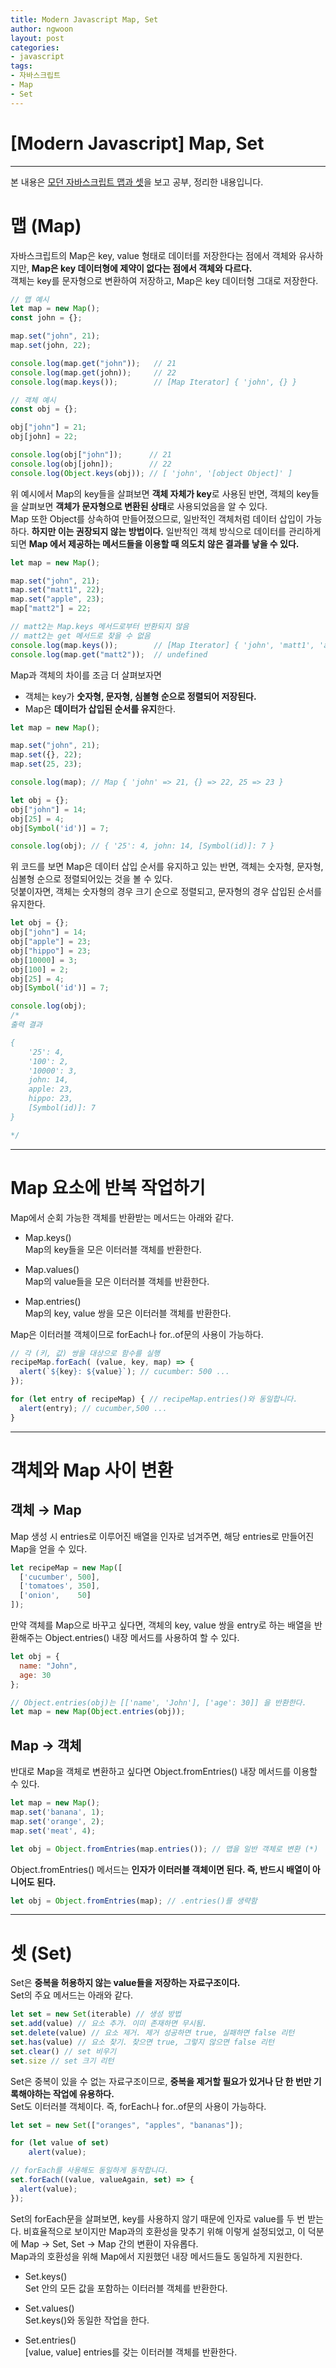 ```yaml
---
title: Modern Javascript Map, Set
author: ngwoon
layout: post
categories:
- javascript
tags:
- 자바스크립트
- Map
- Set
---
```


# [Modern Javascript] Map, Set
- - -

본 내용은 [모던 자바스크립트 맵과 셋](https://ko.javascript.info/map-set)을 보고 공부, 정리한 내용입니다.<br/>

# 맵 (Map)

자바스크립트의 Map은 key, value 형태로 데이터를 저장한다는 점에서 객체와 유사하지만, **Map은 key 데이터형에 제약이 없다는 점에서 객체와 다르다.**<br/>
객체는 key를 문자형으로 변환하여 저장하고, Map은 key 데이터형 그대로 저장한다.

```jsx
// 맵 예시
let map = new Map();
const john = {};

map.set("john", 21);
map.set(john, 22);

console.log(map.get("john"));   // 21 
console.log(map.get(john));     // 22
console.log(map.keys());        // [Map Iterator] { 'john', {} }

// 객체 예시
const obj = {};

obj["john"] = 21;
obj[john] = 22;

console.log(obj["john"]);      // 21
console.log(obj[john]);        // 22
console.log(Object.keys(obj)); // [ 'john', '[object Object]' ]
```

위 예시에서 Map의 key들을 살펴보면 **객체 자체가 key**로 사용된 반면, 객체의 key들을 살펴보면 **객체가 문자형으로 변환된 상태**로 사용되었음을 알 수 있다.<br/>
Map 또한 Object를 상속하여 만들어졌으므로, 일반적인 객체처럼 데이터 삽입이 가능하다. **하지만 이는 권장되지 않는 방법이다.** 일반적인 객체 방식으로 데이터를 관리하게 되면 **Map 에서 제공하는 메서드들을 이용할 때 의도치 않은 결과를 낳을 수 있다.**

```jsx
let map = new Map();

map.set("john", 21);
map.set("matt1", 22);
map.set("apple", 23);
map["matt2"] = 22;

// matt2는 Map.keys 메서드로부터 반환되지 않음
// matt2는 get 메서드로 찾을 수 없음
console.log(map.keys());        // [Map Iterator] { 'john', 'matt1', 'apple' }
console.log(map.get("matt2"));  // undefined
```

Map과 객체의 차이를 조금 더 살펴보자면<br/>
- 객체는 key가 **숫자형, 문자형, 심볼형 순으로 정렬되어 저장된다.**
- Map은 **데이터가 삽입된 순서를 유지**한다.

```jsx
let map = new Map();

map.set("john", 21);
map.set({}, 22);
map.set(25, 23);

console.log(map); // Map { 'john' => 21, {} => 22, 25 => 23 }

let obj = {};
obj["john"] = 14;
obj[25] = 4;
obj[Symbol('id')] = 7;

console.log(obj); // { '25': 4, john: 14, [Symbol(id)]: 7 }
```

위 코드를 보면 Map은 데이터 삽입 순서를 유지하고 있는 반면, 객체는 숫자형, 문자형, 심볼형 순으로 정렬되어있는 것을 볼 수 있다.<br/>
덧붙이자면, 객체는 숫자형의 경우 크기 순으로 정렬되고, 문자형의 경우 삽입된 순서를 유지한다.

```jsx
let obj = {};
obj["john"] = 14;
obj["apple"] = 23;
obj["hippo"] = 23;
obj[10000] = 3;
obj[100] = 2;
obj[25] = 4;
obj[Symbol('id')] = 7;

console.log(obj);
/*
출력 결과

{
	'25': 4,
	'100': 2,
	'10000': 3,
	john: 14,
	apple: 23,
	hippo: 23,
	[Symbol(id)]: 7
}

*/
```

---

# Map 요소에 반복 작업하기

Map에서 순회 가능한 객체를 반환받는 메서드는 아래와 같다.

- Map.keys()<br/>
    Map의 key들을 모은 이터러블 객체를 반환한다.

- Map.values()<br/>
    Map의 value들을 모은 이터러블 객체를 반환한다.

- Map.entries()<br/>
    Map의 key, value 쌍을 모은 이터러블 객체를 반환한다.

Map은 이터러블 객체이므로 forEach나 for..of문의 사용이 가능하다.

```jsx
// 각 (키, 값) 쌍을 대상으로 함수를 실행
recipeMap.forEach( (value, key, map) => {
  alert(`${key}: ${value}`); // cucumber: 500 ...
});

for (let entry of recipeMap) { // recipeMap.entries()와 동일합니다.
  alert(entry); // cucumber,500 ...
}
```

---

# 객체와 Map 사이 변환

## 객체 → Map

Map 생성 시 entries로 이루어진 배열을 인자로 넘겨주면, 해당 entries로 만들어진 Map을 얻을 수 있다.

```jsx
let recipeMap = new Map([
  ['cucumber', 500],
  ['tomatoes', 350],
  ['onion',    50]
]);
```

만약 객체를 Map으로 바꾸고 싶다면, 객체의 key, value 쌍을 entry로 하는 배열을 반환해주는 Object.entries() 내장 메서드를 사용하여 할 수 있다.

```jsx
let obj = {
  name: "John",
  age: 30
};

// Object.entries(obj)는 [['name', 'John'], ['age': 30]] 을 반환한다.
let map = new Map(Object.entries(obj));
```

## Map → 객체

반대로 Map을 객체로 변환하고 싶다면 Object.fromEntries() 내장 메서드를 이용할 수 있다.

```jsx
let map = new Map();
map.set('banana', 1);
map.set('orange', 2);
map.set('meat', 4);

let obj = Object.fromEntries(map.entries()); // 맵을 일반 객체로 변환 (*)
```

Object.fromEntries() 메서드는 **인자가 이터러블 객체이면 된다. 즉, 반드시 배열이 아니어도 된다.**

```jsx
let obj = Object.fromEntries(map); // .entries()를 생략함
```

---

# 셋 (Set)

Set은 **중복을 허용하지 않는 value들을 저장하는 자료구조이다.**<br/>
Set의 주요 메서드는 아래와 같다.

```jsx
let set = new Set(iterable) // 생성 방법
set.add(value) // 요소 추가. 이미 존재하면 무시됨.
set.delete(value) // 요소 제거. 제거 성공하면 true, 실패하면 false 리턴
set.has(value) // 요소 찾기. 찾으면 true, 그렇지 않으면 false 리턴
set.clear() // set 비우기
set.size // set 크기 리턴
```

Set은 중복이 있을 수 없는 자료구조이므로, **중복을 제거할 필요가 있거나 단 한 번만 기록해야하는 작업에 유용하다.**<br/>
Set도 이터러블 객체이다. 즉, forEach나 for..of문의 사용이 가능하다.

```jsx
let set = new Set(["oranges", "apples", "bananas"]);

for (let value of set)
	alert(value);

// forEach를 사용해도 동일하게 동작합니다.
set.forEach((value, valueAgain, set) => {
  alert(value);
});
```

Set의 forEach문을 살펴보면, key를 사용하지 않기 때문에 인자로 value를 두 번 받는다. 비효율적으로 보이지만 Map과의 호환성을 맞추기 위해 이렇게 설정되었고, 이 덕분에 Map → Set, Set → Map 간의 변환이 자유롭다.<br/>
Map과의 호환성을 위해 Map에서 지원했던 내장 메서드들도 동일하게 지원한다.

- Set.keys()<br/>
    Set 안의 모든 값을 포함하는 이터러블 객체를 반환한다.

- Set.values()<br/>
    Set.keys()와 동일한 작업을 한다.

- Set.entries()<br/>
    [value, value] entries를 갖는 이터러블 객체를 반환한다.